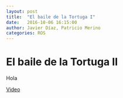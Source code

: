 ```yaml
---
layout: post
title:  "El baile de la Tortuga I"
date:   2016-10-06 16:15:00
author: Javier Díaz, Patricio Merino
categories: ROS
---
```


# El baile de la Tortuga II

Hola

[Video](https://youtu.be/YWrdbegYXXA) 